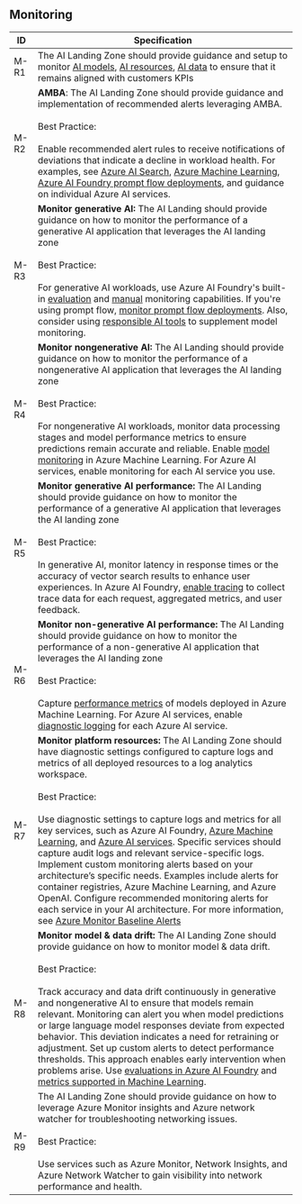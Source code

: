 ## Monitoring

| ID   | Specification |
|------|--------------|
| M-R1 | The AI Landing Zone should provide guidance and setup to monitor [AI models](https://learn.microsoft.com/en-us/azure/cloud-adoption-framework/scenarios/ai/platform/management#manage-ai-models), [AI resources](https://learn.microsoft.com/en-us/azure/cloud-adoption-framework/scenarios/ai/platform/management#manage-ai-operations), [AI data](https://learn.microsoft.com/en-us/azure/cloud-adoption-framework/scenarios/ai/platform/management#manage-ai-data) to ensure that it remains aligned with customers KPIs |
| M-R2 | **AMBA**: The AI Landing Zone should provide guidance and implementation of recommended alerts leveraging AMBA.<br><br>Best Practice:<br><br>Enable recommended alert rules to receive notifications of deviations that indicate a decline in workload health. For examples, see [Azure AI Search](https://learn.microsoft.com/en-us/azure/search/monitor-azure-cognitive-search#azure-ai-search-alert-rules), [Azure Machine Learning](https://learn.microsoft.com/en-us/azure/machine-learning/monitor-azure-machine-learning), [Azure AI Foundry prompt flow deployments](https://learn.microsoft.com/en-us/azure/ai-studio/how-to/monitor-quality-safety?tabs=azure-studio), and guidance on individual Azure AI services. |
| M-R3 | **Monitor generative AI:** The AI Landing should provide guidance on how to monitor the performance of a generative AI application that leverages the AI landing zone<br><br>Best Practice:<br><br>For generative AI workloads, use Azure AI Foundry's built-in [evaluation](https://learn.microsoft.com/en-us/azure/ai-studio/concepts/evaluation-metrics-built-in) and [manual](https://learn.microsoft.com/en-us/azure/ai-studio/how-to/evaluate-prompts-playground) monitoring capabilities. If you're using prompt flow, [monitor prompt flow deployments](https://learn.microsoft.com/en-us/azure/ai-studio/how-to/develop/trace-production-sdk). Also, consider using [responsible AI tools](https://github.com/microsoft/responsible-ai-toolbox#introducing-responsible-ai-dashboard) to supplement model monitoring. |
| M-R4 | **Monitor nongenerative AI:** The AI Landing should provide guidance on how to monitor the performance of a nongenerative AI application that leverages the AI landing zone<br><br>Best Practice:<br><br>For nongenerative AI workloads, monitor data processing stages and model performance metrics to ensure predictions remain accurate and reliable. Enable [model monitoring](https://learn.microsoft.com/en-us/azure/machine-learning/concept-model-monitoring) in Azure Machine Learning. For Azure AI services, enable monitoring for each AI service you use. |
| M-R5 | **Monitor generative AI performance:** The AI Landing should provide guidance on how to monitor the performance of a generative AI application that leverages the AI landing zone<br><br>Best Practice:<br><br>In generative AI, monitor latency in response times or the accuracy of vector search results to enhance user experiences. In Azure AI Foundry, [enable tracing](https://learn.microsoft.com/en-us/azure/ai-studio/how-to/develop/trace-local-sdk) to collect trace data for each request, aggregated metrics, and user feedback. |
| M-R6 | **Monitor non-generative AI performance:** The AI Landing should provide guidance on how to monitor the performance of a non-generative AI application that leverages the AI landing zone<br><br>Best Practice:<br><br>Capture [performance metrics](https://learn.microsoft.com/en-us/azure/machine-learning/how-to-monitor-model-performance#set-up-model-performance-monitoring) of models deployed in Azure Machine Learning. For Azure AI services, enable [diagnostic logging](https://learn.microsoft.com/en-us/azure/ai-services/diagnostic-logging) for each Azure AI service. |
| M-R7 | **Monitor platform resources:** The AI Landing Zone should have diagnostic settings configured to capture logs and metrics of all deployed resources to a log analytics workspace.<br><br>Best Practice:<br><br>Use diagnostic settings to capture logs and metrics for all key services, such as Azure AI Foundry, [Azure Machine Learning](https://learn.microsoft.com/en-us/azure/machine-learning/monitor-azure-machine-learning), and [Azure AI services](https://learn.microsoft.com/en-us/azure/ai-services/diagnostic-logging). Specific services should capture audit logs and relevant service-specific logs. Implement custom monitoring alerts based on your architecture’s specific needs. Examples include alerts for container registries, Azure Machine Learning, and Azure OpenAI. Configure recommended monitoring alerts for each service in your AI architecture. For more information, see [Azure Monitor Baseline Alerts](https://azure.github.io/azure-monitor-baseline-alerts/patterns/artificial-intelligence/) |
| M-R8 | **Monitor model & data drift:** The AI Landing Zone should provide guidance on how to monitor model & data drift.<br><br>Best Practice:<br><br>Track accuracy and data drift continuously in generative and nongenerative AI to ensure that models remain relevant. Monitoring can alert you when model predictions or large language model responses deviate from expected behavior. This deviation indicates a need for retraining or adjustment. Set up custom alerts to detect performance thresholds. This approach enables early intervention when problems arise. Use [evaluations in Azure AI Foundry](https://learn.microsoft.com/en-us/azure/ai-studio/concepts/evaluation-approach-gen-ai) and [metrics supported in Machine Learning](https://learn.microsoft.com/en-us/azure/machine-learning/concept-model-monitoring). |
| M-R9 | The AI Landing Zone should provide guidance on how to leverage Azure Monitor insights and Azure network watcher for troubleshooting networking issues.<br><br>Best Practice:<br><br>Use services such as Azure Monitor, Network Insights, and Azure Network Watcher to gain visibility into network performance and health. |

